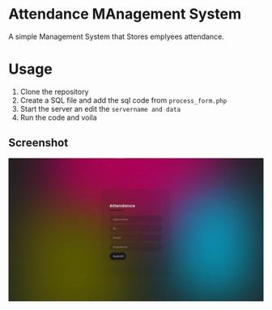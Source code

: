 # Attendance MAnagement System

A simple Management System that Stores emplyees attendance.

# Usage

1. Clone the repository
2. Create a SQL file and add the sql code from `process_form.php`
3. Start the server an edit the `servername and data`
4. Run the code and voila

## Screenshot

![Screenshot](/site.png)
